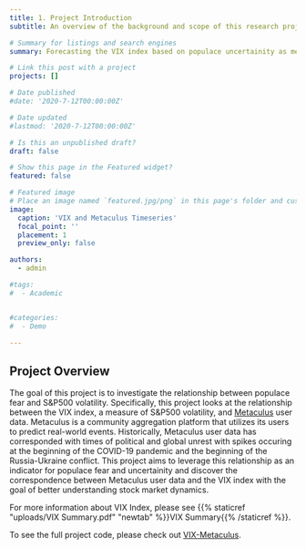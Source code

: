 ```yaml
---
title: 1. Project Introduction
subtitle: An overview of the background and scope of this research project

# Summary for listings and search engines
summary: Forecasting the VIX index based on populace uncertainity as measured by user data on https://www.metaculus.com/questions/

# Link this post with a project
projects: []

# Date published
#date: '2020-7-12T00:00:00Z'

# Date updated
#lastmod: '2020-7-12T00:00:00Z'

# Is this an unpublished draft?
draft: false

# Show this page in the Featured widget?
featured: false

# Featured image
# Place an image named `featured.jpg/png` in this page's folder and customize its options here.
image:
  caption: 'VIX and Metaculus Timeseries'
  focal_point: ''
  placement: 1
  preview_only: false

authors:
  - admin

#tags:
#  - Academic


#categories:
#  - Demo

---
```


## Project Overview

The goal of this project is to investigate the relationship between populace fear and S&P500 volatility. Specifically, this project looks at the relationship between the VIX index, a measure of S&P500 volatility, and [Metaculus](https://www.metaculus.com/questions/) user data. Metaculus is a community aggregation platform that utilizes its users to predict real-world events. Historically, Metaculus user data has corresponded with times of political and global unrest with spikes occuring at the beginning of the COVID-19 pandemic and the beginning of the Russia-Ukraine conflict. This project aims to leverage this relationship as an indicator for populace fear and uncertainity and discover the correspondence between Metaculus user data and the VIX index with the goal of better understanding stock market dynamics.

For more information about VIX Index, please see {{% staticref "uploads/VIX Summary.pdf" "newtab" %}}VIX Summary{{% /staticref %}}.

To see the full project code, please check out [VIX-Metaculus](https://github.com/VJ-Varanasi/VIX-Metaculus).

